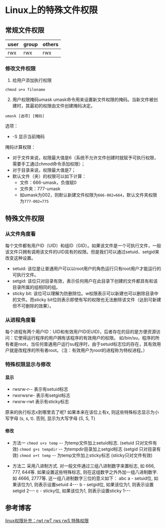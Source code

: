 # Linux上的特殊文件权限

## 常规文件权限

| user | group | others |
|------|-------|--------|
| rwx  | rwx   | rwx    |

### 修改文件权限
1. 给用户添加执行权限
  ```
  chmod u+x filename
  ```

2. 用户权限掩码umask
  umask命令用来设置新文件权限的掩码。当新文件被创建时，其最初的权限由文件创建掩码决定。
  ```
  umask [选项] [掩码]
  ```

  选项：
  * -S 显示当前掩码

  掩码计算权限：
  * 对于文件来说，权限最大值是6（系统不允许文件创建时就赋予可执行权限，需要手工通过chmod命令添加权限）；
  * 对于目录来说，权限最大值是7；
  * 默认文件（夹）的权限可以如下计算：
    * 文件：666-umask，负值赋0
    * 文件夹：777-umask
    * 如umask为002，则默认新建文件权限为`666-002=664`，默认文件夹权限为`777-002=775`


## 特殊文件权限

### 从文件角度看
每个文件都有用户ID（UID）和组ID（GID）。如果该文件是一个可执行文件，一般该文件只拥有调用该文件的UID具有的权限。但是我们可以通过setuid、setgid来改变这种设置。
* setuid: 该位是让普通用户可以以root用户的角色运行只有root用户才能运行的可执行文件。
* setgid: 该位只对目录有效，表示任何用户在此目录下创建的文件都具有和该目录所属的组相同的组。
* sticky bit: 该位可以理解为防删除位。w权限表示可以新建也可以删除目录中的文件。而sticky bit位则表示即使有写的权限也无法删除该文件（达到可新建但不可删除的效果）。

### 从进程角度看
每个进程有两个用户ID：UID和有效用户ID(EUID)，后者存在的目的是方便资源访问：它使得运行程序的用户拥有该程序的有效用户的权限。
如/bin/su，程序的所有者是root，当任何普通用户运行su程序时，由于setuid标志位的存在，其有效用户就是改程序的所有者root。（注：有效用户为root的进程称为特权进程。）

### 特殊权限显示与修改

#### 显示
* rwsrw-r-- 表示有setuid标志
* rwxrwsrw- 表示有setgid标志
* rwxrw-rwt 表示有sticky标志

原来的执行标志x到哪里去了呢? 如果本来在该位上有x, 则这些特殊标志显示为小写字母 (s, s, t). 否则, 显示为大写字母 (S, S, T)

#### 修改
* 方法一
  `chmod u+s temp` -- 为temp文件加上setuid标志. (setuid 只对文件有效)
  `chmod g+s tempdir` -- 为tempdir目录加上setgid标志 (setgid 只对目录有效)
  `chmod o+t temp` -- 为temp文件加上sticky标志 (sticky只对文件有效)

* 方法二
  采用八进制方式. 对一般文件通过三组八进制数字来置标志, 如 666, 777, 644等. 如果设置这些特殊标志, 则在这组数字之外外加一组八进制数字. 如 4666, 2777等. 这一组八进制数字三位的意义如下：
  abc
  a - setuid位, 如果该位为1, 则表示设置setuid 4---
  b - setgid位, 如果该位为1, 则表示设置setgid 2---
  c - sticky位, 如果该位为1, 则表示设置sticky 1---

## 参考博客

[linux权限补充：rwt rwT rws rwS 特殊权限](http://www.cnblogs.com/qlwy/archive/2011/06/26/2121919.html)
